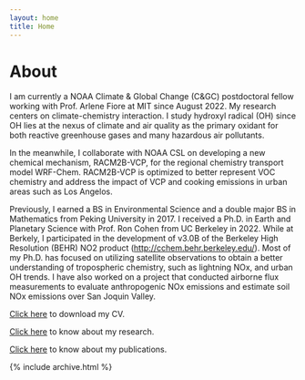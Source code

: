 ```yaml
---
layout: home
title: Home
---
```


# About

I am currently a NOAA Climate & Global Change (C&GC) postdoctoral fellow working with Prof. Arlene Fiore at MIT since August 2022. My research centers on climate-chemistry interaction. I study hydroxyl radical (OH) since OH lies at the nexus of climate and air quality as the primary oxidant for both reactive greenhouse gases and many hazardous air pollutants.

In the meanwhile, I collaborate with NOAA CSL on developing a new chemical mechanism, RACM2B-VCP, for the regional chemistry transport model WRF-Chem. RACM2B-VCP is optimized to better represent VOC chemistry and address the impact of VCP and cooking emissions in urban areas such as Los Angelos. 

Previously, I earned a BS in Environmental Science and a double major BS in Mathematics from Peking University in 2017. I received a Ph.D. in Earth and Planetary Science with Prof. Ron Cohen from UC Berkeley in 2022. While at Berkely, I participated in the development of v3.0B of the Berkeley High Resolution (BEHR) NO2 product (http://cchem.behr.berkeley.edu/). Most of my Ph.D. has focused on utilizing satellite observations to obtain a better understanding of tropospheric chemistry, such as lightning NOx, and urban OH trends. I have also worked on a project that conducted airborne flux measurements to evaluate anthropogenic NOx emissions and estimate soil NOx emissions over San Joquin Valley.

[Click here](/cv.pdf) to download my CV.

[Click here](/research) to know about my research.

[Click here](/publication) to know about my publications.


{% include archive.html %}
